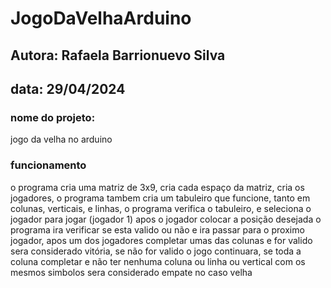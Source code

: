 # JogoDaVelhaArduino

## **Autora:** Rafaela Barrionuevo Silva

## **data:** 29/04/2024

### nome do projeto: 
jogo da velha no arduino

### **funcionamento**

o programa cria uma matriz de 3x9, cria cada espaço da matriz, cria os jogadores, o programa tambem cria um tabuleiro que funcione, tanto em colunas, verticais, e linhas, o programa verifica 
o tabuleiro, e seleciona o jogador para jogar (jogador 1) apos o jogador colocar a posição desejada o programa ira verificar se esta valido ou não e ira passar para o proximo jogador,
apos um dos jogadores completar umas das colunas e for valido sera considerado vitória, se não for valido o jogo continuara, se toda a coluna completar e não ter nenhuma coluna ou linha ou vertical com os mesmos simbolos sera considerado empate no caso velha
